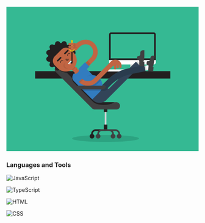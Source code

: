 [![Header](https://github.com/Nickita-Krizhanovskiy/Nickita-Krizhanovskiy/blob/main/assets/header.gif)]()

### Languages and Tools

![JavaScript](https://img.shields.io/badge/-JavaScript-090909?style=for-the-badge&logo=JavaScript&logoColor=E9D54D)

![TypeScript](https://img.shields.io/badge/-TypeScript-090909?style=for-the-badge&logo=TypeScript&logoColor=blue)

![HTML](https://img.shields.io/badge/-HTML-090909?style=for-the-badge&logo=HTML5&logoColor=orange)

![CSS](https://img.shields.io/badge/-CSS-090909?style=for-the-badge&logo=CSS3&logoColor=blue)
